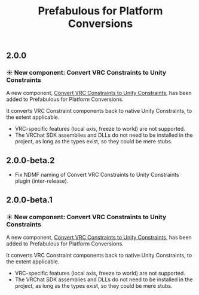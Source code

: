﻿---
title: Prefabulous for Platform Conversions
---

## 2.0.0

### ☀️ New component: Convert VRC Constraints to Unity Constraints

A new component, [Convert VRC Constraints to Unity Constraints](/docs/products/prefabulous/conversions/convert-vrc-constraints-to-unity-constraints), has been added to Prefabulous for Platform Conversions.

It converts VRC Constraint components back to native Unity Constraints, to the extent applicable.

- VRC-specific features (local axis, freeze to world) are not supported.
- The VRChat SDK assemblies and DLLs do not need to be installed in the project, as long as the types exist, so they could be mere stubs.

## 2.0.0-beta.2

- Fix NDMF naming of Convert VRC Constraints to Unity Constraints plugin (inter-release).

## 2.0.0-beta.1

### ☀️ New component: Convert VRC Constraints to Unity Constraints

A new component, [Convert VRC Constraints to Unity Constraints](/docs/products/prefabulous/conversions/convert-vrc-constraints-to-unity-constraints), has been added to Prefabulous for Platform Conversions.

It converts VRC Constraint components back to native Unity Constraints, to the extent applicable.

- VRC-specific features (local axis, freeze to world) are not supported.
- The VRChat SDK assemblies and DLLs do not need to be installed in the project, as long as the types exist, so they could be mere stubs.
